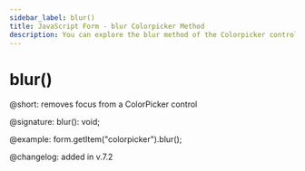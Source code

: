 ```yaml
---
sidebar_label: blur()
title: JavaScript Form - blur Colorpicker Method 
description: You can explore the blur method of the Colorpicker control of Form in the documentation of the DHTMLX JavaScript UI library. Browse developer guides and API reference, try out code examples and live demos, and download a free 30-day evaluation version of DHTMLX Suite 7.
---
```


# blur()

@short: removes focus from a ColorPicker control

@signature: blur(): void;

@example: form.getItem("colorpicker").blur();

@changelog: added in v.7.2
